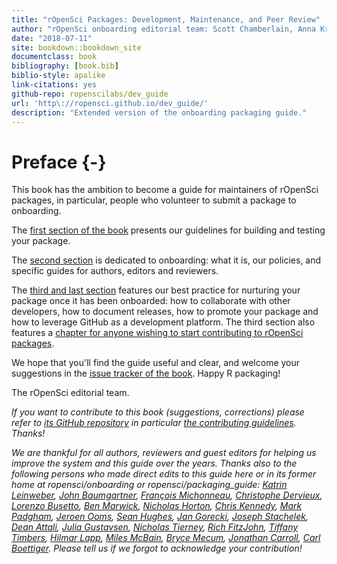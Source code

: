 ```yaml
--- 
title: "rOpenSci Packages: Development, Maintenance, and Peer Review"
author: "rOpenSci onboarding editorial team: Scott Chamberlain, Anna Krystalli, Lincoln Mullen, Karthik Ram, Noam Ross, Maëlle Salmon"
date: "2018-07-11"
site: bookdown::bookdown_site
documentclass: book
bibliography: [book.bib]
biblio-style: apalike
link-citations: yes
github-repo: ropenscilabs/dev_guide
url: 'http\://ropensci.github.io/dev_guide/'
description: "Extended version of the onboarding packaging guide."
---
```


# Preface {-}

This book has the ambition to become a guide for maintainers of rOpenSci packages, in particular, people who volunteer to submit a package to onboarding. 

The [first section of the book](#building) presents our guidelines for building and testing your package. 

The [second section](#onboardingintro) is dedicated to onboarding: what it is, our policies, and specific guides for authors, editors and reviewers.

The [third and last section](#collaboration) features our best practice for nurturing your package once it has been onboarded: how to collaborate with other developers, how to document releases, how to promote your package and how to leverage GitHub as a development platform. The third section also features a [chapter for anyone wishing to start contributing to rOpenSci packages](#contributingguide).

We hope that you'll find the guide useful and clear, and welcome your suggestions in the [issue tracker of the book](https://github.com/ropenscilabs/dev_guide/issues). Happy R packaging!

The rOpenSci editorial team.

_If you want to contribute to this book (suggestions, corrections) please refer to [its GitHub repository](https://github.com/ropensci/dev_guide) in particular [the contributing guidelines](https://github.com/ropensci/dev_guide#contributing). Thanks!_

_We are thankful for all authors, reviewers and guest editors for helping us improve the system and this guide over the years. Thanks also to the following persons who made direct edits to this guide here or in its former home at ropensci/onboarding or ropensci/packaging_guide: [Katrin Leinweber](https://github.com/katrinleinweber), [John Baumgartner](https://github.com/johnbaums), [François Michonneau](https://github.com/fmichonneau), [Christophe Dervieux](https://github.com/cderv), [Lorenzo Busetto](https://github.com/lbusett), [Ben Marwick](https://github.com/benmarwick), [Nicholas Horton](https://github.com/nicholasjhorton), [Chris Kennedy](https://github.com/ck37), [Mark Padgham](https://github.com/mpadge), [Jeroen Ooms](https://github.com/jeroen), [Sean Hughes](https://github.com/seaaan), [Jan Gorecki](https://github.com/jangorecki), [Joseph Stachelek](https://github.com/jsta), [Dean Attali](https://github.com/daattali), [Julia Gustavsen](https://github.com/jooolia), [Nicholas Tierney](https://github.com/njtierney), [Rich FitzJohn](https://github.com/richfitz), [Tiffany Timbers](https://github.com/ttimbers), [Hilmar Lapp](https://github.com/hlapp), [Miles McBain](https://github.com/milesmcbain), [Bryce Mecum](https://github.com/amoeba), [Jonathan Carroll](https://github.com/jonocarroll/), [Carl Boettiger](https://github.com/cboettig/). Please tell us if we forgot to acknowledge your contribution!_
